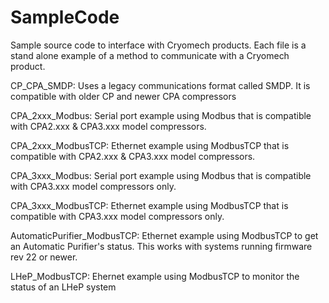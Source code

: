 # SampleCode
Sample source code to interface with Cryomech products.
Each file is a stand alone example of a method to communicate with a Cryomech product.

CP_CPA_SMDP: Uses a legacy communications format called SMDP.  It is compatible with older CP and newer CPA compressors

CPA_2xxx_Modbus: Serial port example using Modbus that is compatible with CPA2.xxx & CPA3.xxx model compressors.

CPA_2xxx_ModbusTCP: Ethernet example using ModbusTCP that is compatible with CPA2.xxx & CPA3.xxx model compressors.

CPA_3xxx_Modbus: Serial port example using Modbus that is compatible with CPA3.xxx model compressors only.

CPA_3xxx_ModbusTCP: Ethernet example using ModbusTCP that is compatible with CPA3.xxx model compressors only.

AutomaticPurifier_ModbusTCP: Ethernet example using ModbusTCP to get an Automatic Purifier's status. This works with systems running firmware rev 22 or newer.

LHeP_ModbusTCP: Ehernet example using ModbusTCP to monitor the status of an LHeP system
